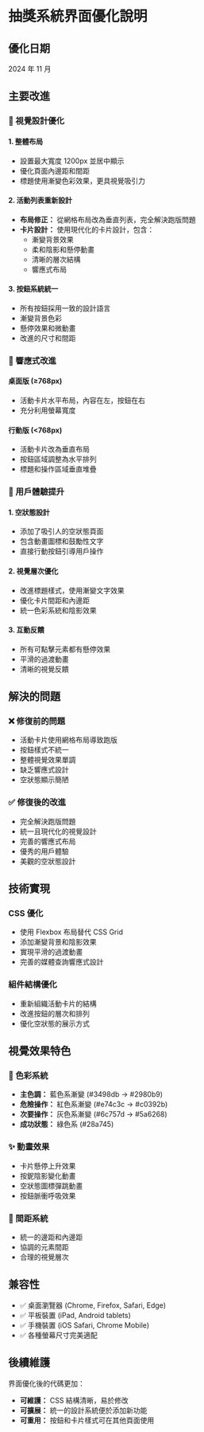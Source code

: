 # 抽獎系統界面優化說明

## 優化日期

2024 年 11 月

## 主要改進

### 🎨 視覺設計優化

#### 1. **整體布局**

- 設置最大寬度 1200px 並居中顯示
- 優化頁面內邊距和間距
- 標題使用漸變色彩效果，更具視覺吸引力

#### 2. **活動列表重新設計**

- **布局修正：** 從網格布局改為垂直列表，完全解決跑版問題
- **卡片設計：** 使用現代化的卡片設計，包含：
  - 漸變背景效果
  - 柔和陰影和懸停動畫
  - 清晰的層次結構
  - 響應式布局

#### 3. **按鈕系統統一**

- 所有按鈕採用一致的設計語言
- 漸變背景色彩
- 懸停效果和微動畫
- 改進的尺寸和間距

### 📱 響應式改進

#### 桌面版 (≥768px)

- 活動卡片水平布局，內容在左，按鈕在右
- 充分利用螢幕寬度

#### 行動版 (<768px)

- 活動卡片改為垂直布局
- 按鈕區域調整為水平排列
- 標題和操作區域垂直堆疊

### 🎯 用戶體驗提升

#### 1. **空狀態設計**

- 添加了吸引人的空狀態頁面
- 包含動畫圖標和鼓勵性文字
- 直接行動按鈕引導用戶操作

#### 2. **視覺層次優化**

- 改進標題樣式，使用漸變文字效果
- 優化卡片間距和內邊距
- 統一色彩系統和陰影效果

#### 3. **互動反饋**

- 所有可點擊元素都有懸停效果
- 平滑的過渡動畫
- 清晰的視覺反饋

## 解決的問題

### ❌ 修復前的問題

- 活動卡片使用網格布局導致跑版
- 按鈕樣式不統一
- 整體視覺效果單調
- 缺乏響應式設計
- 空狀態顯示簡陋

### ✅ 修復後的改進

- 完全解決跑版問題
- 統一且現代化的視覺設計
- 完善的響應式布局
- 優秀的用戶體驗
- 美觀的空狀態設計

## 技術實現

### CSS 優化

- 使用 Flexbox 布局替代 CSS Grid
- 添加漸變背景和陰影效果
- 實現平滑的過渡動畫
- 完善的媒體查詢響應式設計

### 組件結構優化

- 重新組織活動卡片的結構
- 改進按鈕的層次和排列
- 優化空狀態的展示方式

## 視覺效果特色

### 🌈 色彩系統

- **主色調：** 藍色系漸變 (#3498db → #2980b9)
- **危險操作：** 紅色系漸變 (#e74c3c → #c0392b)
- **次要操作：** 灰色系漸變 (#6c757d → #5a6268)
- **成功狀態：** 綠色系 (#28a745)

### ✨ 動畫效果

- 卡片懸停上升效果
- 按鈮陰影變化動畫
- 空狀態圖標彈跳動畫
- 按鈕脈衝呼吸效果

### 📐 間距系統

- 統一的邊距和內邊距
- 協調的元素間距
- 合理的視覺層次

## 兼容性

- ✅ 桌面瀏覽器 (Chrome, Firefox, Safari, Edge)
- ✅ 平板裝置 (iPad, Android tablets)
- ✅ 手機裝置 (iOS Safari, Chrome Mobile)
- ✅ 各種螢幕尺寸完美適配

## 後續維護

界面優化後的代碼更加：

- **可維護：** CSS 結構清晰，易於修改
- **可擴展：** 統一的設計系統便於添加新功能
- **可重用：** 按鈕和卡片樣式可在其他頁面使用
